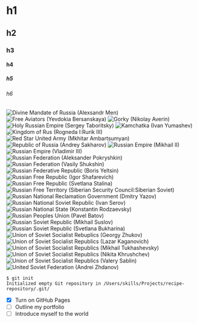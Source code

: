 # h1
## h2
### h3
#### h4
##### h5
###### h6
![Divine Mandate of Russia (Alexsandr Men)](https://user-images.githubusercontent.com/90443659/210169884-37726d0a-c2b0-4e65-bb13-20f735d9eb21.jpg)
![Free Aviators (Yevdokia Bersanskaya)](https://user-images.githubusercontent.com/90443659/210169885-0d8516c8-6dbd-4fea-878e-1cee1c50fc63.jpg)
![Gorky (Nikolay Averin)](https://user-images.githubusercontent.com/90443659/210169887-2ae3415c-b3a5-40f3-a5bb-a29ba976a8e0.jpg)
![Holy Russian Empire (Sergey Taboritsky)](https://user-images.githubusercontent.com/90443659/210169891-050a57a2-b444-40e5-89cc-6a93e7123624.jpg)
![Kamchatka (Ivan Yumashev)](https://user-images.githubusercontent.com/90443659/210169893-f81907d2-ff9e-496d-8ea7-f600d09a9363.jpg)
![Kingdom of Rus (Rogneda I:Rurik III)](https://user-images.githubusercontent.com/90443659/210169895-62a39000-76f0-490f-b964-5d593e9b6b01.jpg)
![Red Star United Army (Mkhitar Ambartsumyan)](https://user-images.githubusercontent.com/90443659/210169896-7c54b539-1f18-4f38-85b6-589d7fa212d2.jpg)
![Republic of Russia (Andrey Sakharov)](https://user-images.githubusercontent.com/90443659/210169899-f43cded6-b2f4-449e-aa03-579edd7594fb.jpg)
![Russian Empire (Mikhail II)](https://user-images.githubusercontent.com/90443659/210169902-c3b7e234-9f53-4a3a-9703-df0aa2818498.jpg)
![Russian Empire (Vladimir III)](https://user-images.githubusercontent.com/90443659/210169904-ab582449-218a-439b-8f9a-761c8fdbe430.jpg)
![Russian Federation (Aleksander Pokryshkin)](https://user-images.githubusercontent.com/90443659/210169908-2c895616-03c5-45d8-b3e3-0303149e91db.jpg)
![Russian Federation (Vasily Shukshin)](https://user-images.githubusercontent.com/90443659/210169910-46ca2aad-155b-4b84-9c15-4fd5c2cffef9.jpg)
![Russian Federative Republic (Boris Yeltsin)](https://user-images.githubusercontent.com/90443659/210169912-cad11030-3dd3-4d57-a30d-9c4dfb884085.jpg)
![Russian Free Republic (Igor Shafarevich)](https://user-images.githubusercontent.com/90443659/210169914-82f4bf42-466b-4a7d-91ec-28e09873a491.jpg)
![Russian Free Republic (Svetlana Stalina)](https://user-images.githubusercontent.com/90443659/210169918-48ae8b97-7b60-4a7a-9f7b-7db73159d07b.jpg)
![Russian Free Territory (Siberian Security Council:Siberian Soviet)](https://user-images.githubusercontent.com/90443659/210169921-6b82f2aa-aa36-48a1-acdf-a82dd6c177fe.jpg)
![Russian National Reclamation Government (Dmitry Yazov)](https://user-images.githubusercontent.com/90443659/210169923-341007f7-a278-4316-ab4a-606adb04a673.jpg)
![Russian National Soviet Republic (Ivan Serov)](https://user-images.githubusercontent.com/90443659/210169926-82ff7072-c446-4471-ba3b-dc4c6bfbf9bd.jpg)
![Russian National State (Konstantin Rodzaevsky)](https://user-images.githubusercontent.com/90443659/210169928-4435a964-9863-4e08-b65f-dbf1f25424a3.jpg)
![Russian Peoples Union (Pavel Batov)](https://user-images.githubusercontent.com/90443659/210169930-e81c1e58-e349-45be-a999-ae2b604411c9.jpg)
![Russian Soviet Republic (Mikhail Suslov)](https://user-images.githubusercontent.com/90443659/210169932-0c639de9-cb34-4187-a8da-fcae1d0b01e6.jpg)
![Russian Soviet Republic (Svetlana Bukharina)](https://user-images.githubusercontent.com/90443659/210169933-32dcb325-2b09-49bd-9812-2e95d6e1494e.jpg)
![Union of Soviet Socialist Rebuplics (Georgy Zhukov)](https://user-images.githubusercontent.com/90443659/210169936-f3dd3950-e56e-447a-8fc5-0e4bafb0697b.jpg)
![Union of Soviet Socialist Republics (Lazar Kaganovich)](https://user-images.githubusercontent.com/90443659/210169938-d21df38e-0284-43d5-94c8-788c6eaefb00.jpg)
![Union of Soviet Socialist Republics (Mikhail Tukhashevsky)](https://user-images.githubusercontent.com/90443659/210169941-53abdf3c-9ae5-4ff3-9fe3-8567980e4b02.jpg)
![Union of Soviet Socialist Republics (Nikita Khrushchev)](https://user-images.githubusercontent.com/90443659/210169943-c526f7a7-315b-4444-b9c4-f02e7f6c445b.jpg)
![Union of Soviet Socialist Republics (Valery Sablin)](https://user-images.githubusercontent.com/90443659/210169944-baa60953-2bab-4f12-a355-1d194da3b35a.jpg)
![United Soviet Federation (Andrei Zhdanov)](https://user-images.githubusercontent.com/90443659/210169947-9c270a7e-bded-49fb-a784-1482c5fb48d0.jpg)
```
$ git init
Initialized empty Git repository in /Users/skills/Projects/recipe-repository/.git/
```
- [x] Turn on GitHub Pages
- [ ] Outline my portfolio
- [ ] Introduce myself to the world
